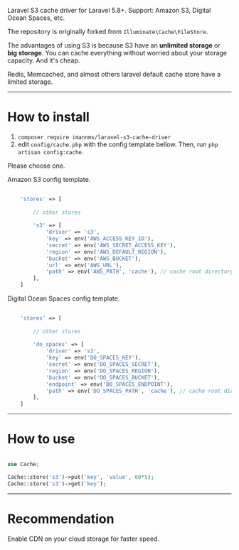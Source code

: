 Laravel S3 cache driver for Laravel 5.8+. Support: Amazon S3, Digital Ocean Spaces, etc.

The repository is originally forked from `Illuminate\Cache\FileStore`.

The advantages of using S3 is because S3 have an **unlimited storage** or **big storage**. You can cache everything without worried about your storage capacity. And it's cheap.

Redis, Memcached, and almost others laravel default cache store have a limited storage.

---

# How to install

1. `composer require imannms/laravel-s3-cache-driver`
2. edit `config/cache.php` with the config template bellow. Then, run `php artisan config:cache`.

Please choose one.

Amazon S3 config template.
```php
	
	'stores' => [
		
		// other stores
		
        's3' => [
            'driver' => 's3',
            'key' => env('AWS_ACCESS_KEY_ID'),
            'secret' => env('AWS_SECRET_ACCESS_KEY'),
            'region' => env('AWS_DEFAULT_REGION'),
            'bucket' => env('AWS_BUCKET'),
            'url' => env('AWS_URL'),
			'path' => env('AWS_PATH', 'cache'), // cache root directory, you can change it to suit your need
        ],
	]
```

Digital Ocean Spaces config template.
```php
	
	'stores' => [
	
		// other stores
	
		'do_spaces' => [
			'driver' => 's3',
			'key' => env('DO_SPACES_KEY'),
			'secret' => env('DO_SPACES_SECRET'),
			'region' => env('DO_SPACES_REGION'),
			'bucket' => env('DO_SPACES_BUCKET'),
			'endpoint' => env('DO_SPACES_ENDPOINT'),
			'path' => env('DO_SPACES_PATH', 'cache'), // cache root directory, you can change it to suit your need
		],
	]
```

---

# How to use

```php

use Cache;

Cache::store('s3')->put('key', 'value', 60*5);
Cache::store('s3')->get('key');

```

---
# Recommendation

Enable CDN on your cloud storage for faster speed.

